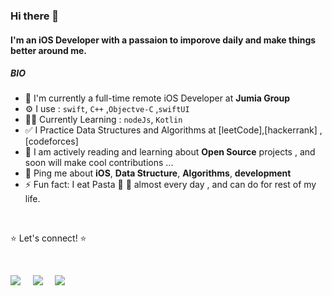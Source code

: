 
### Hi there 👋

#### I'm an iOS  Developer with a passaion to imporove daily and make things better around me.

##### BIO

- 🏢 I'm currently a full-time remote iOS Developer at **Jumia Group**
- ⚙️ I use : `swift`, `C++` ,`Objectve-C` ,`swiftUI` 
- 👨‍💻 Currently Learning : `nodeJs`, `Kotlin` 
- ✅ I Practice Data Structures and Algorithms at [leetCode],[hackerrank] ,[codeforces]
- 🌱 I am actively reading and learning about **Open Source** projects , and soon will make cool contributions ...
- 💬 Ping me about **iOS**, **Data Structure**, **Algorithms**, **development**
- ⚡️ Fun fact: I eat Pasta 🍝 🍝 almost every day , and can do for rest of my life.

<br/>

<div>
    <p> ⭐ Let's connect! ⭐</p>
  <br/>

 <a href="mailto:abdeltwab.elhussin@gmail.com?subject=Say Hi!"><img src="https://img.shields.io/badge/gmail-%23D14836.svg?&style=for-the-badge&logo=gmail&logoColor=white" /></a>&nbsp;&nbsp;&nbsp;&nbsp;
 <a href="https://www.linkedin.com/in/abdul-twab-mohamad-715821a5/"><img src="https://img.shields.io/badge/linkedin-%230077B5.svg?&style=for-the-badge&logo=linkedin&logoColor=white" /></a>&nbsp;&nbsp;&nbsp;&nbsp;
 <a href="https://stackoverflow.com/users/3807359/a-mo?tab=profile">
    <img src="https://img.shields.io/badge/Stack_Overflow-FE7A16?style=for-the-badge&logo=stack-overflow&logoColor=white" /></a>
</div>


<!-- [codeforces]: https://codeforces.com/profile/Abdultwab_Mohamad
[hackerrank]: https://www.hackerrank.com/Abdeltwab_elhus1
[leetCode]: https://leetcode.com/Abdeltwab/ -->
